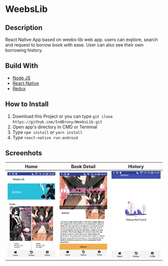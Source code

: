 # WeebsLib
## Description
  React Native App based on weebs-lib web app. users can explore, search and request to borrow book with ease. User can also see their own borrowing history. 
  
## Build With 
  - [Node JS](https://nodejs.org/en/)
  - [React Native](https://facebook.github.io/react-native/)
  - [Redux](https://redux.js.org/)

## How to Install
1. Download this Project or you can type ``` git clone https://github.com/IndBrony/WeebsLib.git ```
2. Open app's directory in CMD or Terminal
3. Type ` npm install ` or ` yarn install `
4. Type ` react-native run-android `

## Screenhots
| Home          | Book Detail  | History      |
|---------------|--------------|--------------|
| <img src="src/screenshots/home.png" width="250"> | <img src="src/screenshots/bookDetail.png" width="250"> |<img src="src/screenshots/history.png" width="250"> |
